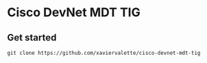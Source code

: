 # Cisco DevNet MDT TIG
 
## Get started
```
git clone https://github.com/xaviervalette/cisco-devnet-mdt-tig
```
